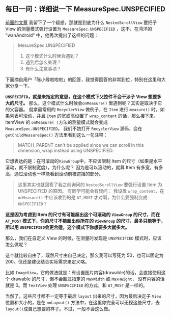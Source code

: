## 每日一问：详细说一下 MeasureSpec.UNSPECIFIED

[前面的文章](https://www.jianshu.com/p/6cdbb418df46) 我留下了一个疑惑，那就是到底为什么 `NestedScrollView` 要把子 View 的测量模式强行设置为 `MeasureSpec.UNSPECIFIED` ，这不，在鸿洋的 "wanAndroid" 中，他再次提出了这样的问题：

>MesureSpec.UNSPECIFIED
>1. 这个模式什么时候会遇到？
>2. 遇到后怎么处理？
>3. 有什么注意事项？

下面摘自用户「陈小缘啦啦啦」的回答，我觉得回答的非常到位，特别在这里和大家分享一下。

**`UNSPECIFID`，就是未指定的意思，在这个模式下父控件不会干涉子 View 想要多大的尺寸。**
那么，这个模式什么时候会`onMeasure()` 里遇到呢？其实是取决于它的父容器。
就拿最常用的 `RecyclerView` 做例子，在 `Item` 进行 `measure()` 时，如果列表可滚动，并且 `Item` 的宽或高设置了 `wrap_content` 的话，那么接下来，itemView 的 `onMeasure( )`方法的测量模式就会变成 `MeasureSpec.UNSPECIFIED`。
我们不妨打开 `RecyclerView` 源码，会在 `getChildMeasureSpec()` 方法里看到这么一句注释：
> MATCH_PARENT can't be applied since we can scroll in this dimension, wrap instead using UNSPECIFIED.

它想表达的是：在可滚动的`ViewGroup`中，不应该限制 Item 的尺寸（如果是水平滚动，就不限制宽度），为什么呢？ 因为是可以滚动的，就算 Item 有多宽，有多高，通过滚动也一样能看到滚动前被遮挡的部分。

> 这里其实也就回答了我之前询问的 `NestedScrollView` 要强行设置 Item 为 UNSPECIFIED 的原因。
有同学可能会有疑问： 我设置 `wrap_content`，在 `onMeasure()` 中应该收到的是 `AT_MOST` 才对啊，为什么要强制变成 `UNSPECIFIED`？

**这是因为考虑到 Item 的尺寸有可能超出这个可滚动的 `ViewGroup` 的尺寸，而在 `AT_MOST` 模式下，你的尺寸不能超出你所在的 `ViewGroup` 的尺寸，最多只能等于，所以用 `UNSPECIFIED`会更合适，这个模式下你想要多大就多大。**

那么，我们在自定义 View 的时候，在测量时发现是 `UNSPECIFIED` 模式时，应该怎么做呢？

这个就比较自由了，既然尺寸由自己决定，那么我可以写死为 50，也可以固定为 200。但还是建议结合实际需求来定义咯。

比如 `ImageView`，它的做法就是：有设置图片内容(drawable)的话，会直接使用这个 drawable 的尺寸，但不会超过指定的 `MaxWidth` 或 `MaxHeight`， 没有内容的话就是 0。而 `TextView` 处理 `UNSPECIFIED` 的方式，和 `AT_MOST` 是一样的。

当然了，这些尺寸都不一定等于最后 `layout` 出来的尺寸，因为最后决定子 `View` 位置和大小的，是在 `onLayout()` 方法中，在这里你完全可以无视这些尺寸，去 `layout()`成自己想要的样子。不过，一般不会这么做。